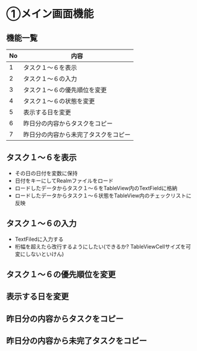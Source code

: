 # ①メイン画面機能

## 機能一覧
|No|内容|
|---|---|
|1|タスク１〜６を表示|
|2|タスク１〜６の入力|
|3|タスク１〜６の優先順位を変更|
|4|タスク１〜６の状態を変更|
|5|表示する日を変更|
|6|昨日分の内容からタスクをコピー|
|7|昨日分の内容から未完了タスクをコピー|

## タスク１〜６を表示
- その日の日付を変数に保持
- 日付をキーにしてRealmファイルをロード
- ロードしたデータからタスク１〜６をTableView内のTextFieldに格納
- ロードしたデータからタスク１〜６状態をTableView内のチェックリストに反映

## タスク１〜６の入力
- TextFiledに入力する
- 桁幅を超えたら改行するようにしたい(できるか? TableViewCellサイズを可変にしないといけん)

## タスク１〜６の優先順位を変更

## 表示する日を変更

## 昨日分の内容からタスクをコピー

## 昨日分の内容から未完了タスクをコピー
